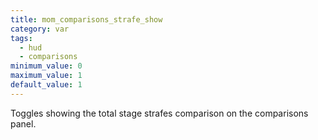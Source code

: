 ```yaml
---
title: mom_comparisons_strafe_show
category: var
tags:
  - hud
  - comparisons
minimum_value: 0
maximum_value: 1
default_value: 1
---
```


Toggles showing the total stage strafes comparison on the comparisons panel.